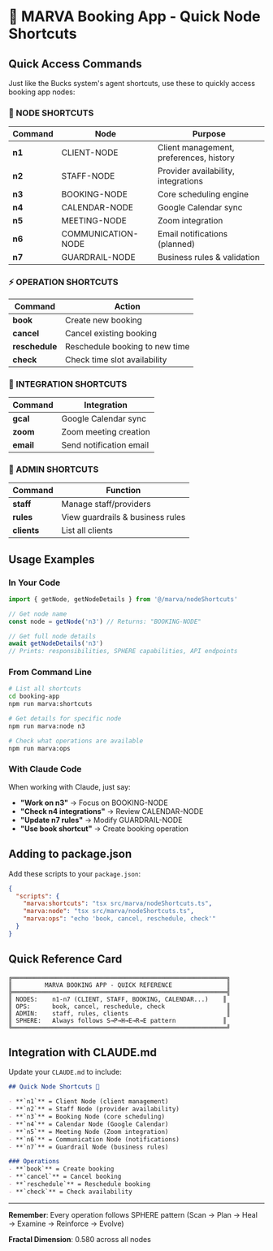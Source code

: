 # 🚀 MARVA Booking App - Quick Node Shortcuts

## Quick Access Commands

Just like the Bucks system's agent shortcuts, use these to quickly access booking app nodes:

### 📍 NODE SHORTCUTS

| Command | Node | Purpose |
|---------|------|---------|
| **n1** | CLIENT-NODE | Client management, preferences, history |
| **n2** | STAFF-NODE | Provider availability, integrations |
| **n3** | BOOKING-NODE | Core scheduling engine |
| **n4** | CALENDAR-NODE | Google Calendar sync |
| **n5** | MEETING-NODE | Zoom integration |
| **n6** | COMMUNICATION-NODE | Email notifications (planned) |
| **n7** | GUARDRAIL-NODE | Business rules & validation |

### ⚡ OPERATION SHORTCUTS

| Command | Action |
|---------|--------|
| **book** | Create new booking |
| **cancel** | Cancel existing booking |
| **reschedule** | Reschedule booking to new time |
| **check** | Check time slot availability |

### 🔗 INTEGRATION SHORTCUTS

| Command | Integration |
|---------|-------------|
| **gcal** | Google Calendar sync |
| **zoom** | Zoom meeting creation |
| **email** | Send notification email |

### 👤 ADMIN SHORTCUTS

| Command | Function |
|---------|----------|
| **staff** | Manage staff/providers |
| **rules** | View guardrails & business rules |
| **clients** | List all clients |

## Usage Examples

### In Your Code

```typescript
import { getNode, getNodeDetails } from '@/marva/nodeShortcuts'

// Get node name
const node = getNode('n3') // Returns: "BOOKING-NODE"

// Get full node details
await getNodeDetails('n3')
// Prints: responsibilities, SPHERE capabilities, API endpoints
```

### From Command Line

```bash
# List all shortcuts
cd booking-app
npm run marva:shortcuts

# Get details for specific node
npm run marva:node n3

# Check what operations are available
npm run marva:ops
```

### With Claude Code

When working with Claude, just say:

- **"Work on n3"** → Focus on BOOKING-NODE
- **"Check n4 integrations"** → Review CALENDAR-NODE
- **"Update n7 rules"** → Modify GUARDRAIL-NODE
- **"Use book shortcut"** → Create booking operation

## Adding to package.json

Add these scripts to your `package.json`:

```json
{
  "scripts": {
    "marva:shortcuts": "tsx src/marva/nodeShortcuts.ts",
    "marva:node": "tsx src/marva/nodeShortcuts.ts",
    "marva:ops": "echo 'book, cancel, reschedule, check'"
  }
}
```

## Quick Reference Card

```
╔═══════════════════════════════════════════════════════════╗
║         MARVA BOOKING APP - QUICK REFERENCE               ║
╠═══════════════════════════════════════════════════════════╣
║ NODES:    n1-n7 (CLIENT, STAFF, BOOKING, CALENDAR...)    ║
║ OPS:      book, cancel, reschedule, check                 ║
║ ADMIN:    staff, rules, clients                           ║
║ SPHERE:   Always follows S→P→H→E→R→E pattern             ║
╚═══════════════════════════════════════════════════════════╝
```

## Integration with CLAUDE.md

Update your `CLAUDE.md` to include:

```markdown
## Quick Node Shortcuts 🚀

- **`n1`** = Client Node (client management)
- **`n2`** = Staff Node (provider availability)
- **`n3`** = Booking Node (core scheduling)
- **`n4`** = Calendar Node (Google Calendar)
- **`n5`** = Meeting Node (Zoom integration)
- **`n6`** = Communication Node (notifications)
- **`n7`** = Guardrail Node (business rules)

### Operations
- **`book`** = Create booking
- **`cancel`** = Cancel booking
- **`reschedule`** = Reschedule booking
- **`check`** = Check availability
```

---

**Remember**: Every operation follows SPHERE pattern (Scan → Plan → Heal → Examine → Reinforce → Evolve)

**Fractal Dimension**: 0.580 across all nodes
